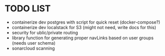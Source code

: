 # TODO LIST

- containerize dev postgres with script for quick reset (docker-compose?) [](https://towardsdatascience.com/local-development-set-up-of-postgresql-with-docker-c022632f13ea)
- containerize dev localstack for S3 (might not need, write docs for this) [](https://github.com/localstack/localstack)
- security for ublic/private routing
- library function for generating proper navLinks based on user groups (needs user schema)
- sonarcloud scanning
